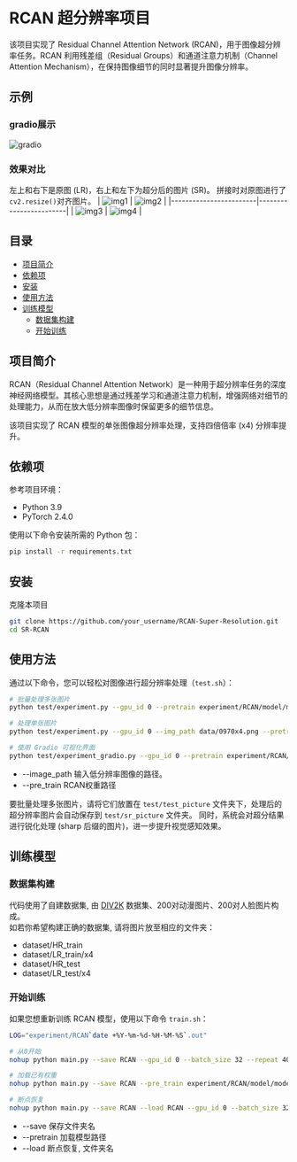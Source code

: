 # RCAN 超分辨率项目

该项目实现了 Residual Channel Attention Network (RCAN)，用于图像超分辨率任务。RCAN 利用残差组（Residual Groups）和通道注意力机制（Channel Attention Mechanism），在保持图像细节的同时显著提升图像分辨率。

## 示例
### gradio展示
![gradio](./docs/gradio.png)

### 效果对比
左上和右下是原图 (LR)，右上和左下为超分后的图片 (SR)。
拼接时对原图进行了`cv2.resize()`对齐图片。
| ![img1](./docs/img_window1.png) | ![img2](./docs/img_window2.png) |
|------------------------|------------------------|
| ![img3](./docs/img_window3.png) | ![img4](./docs/img_window4.png) |

## 目录
- [项目简介](#项目简介)
- [依赖项](#依赖项)
- [安装](#安装)
- [使用方法](#使用方法)
- [训练模型](#训练模型)
  - [数据集构建](#数据集构建)
  - [开始训练](#开始训练)

## 项目简介

RCAN（Residual Channel Attention Network）是一种用于超分辨率任务的深度神经网络模型。其核心思想是通过残差学习和通道注意力机制，增强网络对细节的处理能力，从而在放大低分辨率图像时保留更多的细节信息。

该项目实现了 RCAN 模型的单张图像超分辨率处理，支持四倍倍率 (x4) 分辨率提升。

## 依赖项

参考项目环境：

- Python 3.9
- PyTorch 2.4.0

使用以下命令安装所需的 Python 包：

```bash
pip install -r requirements.txt
```

## 安装

克隆本项目

```bash
git clone https://github.com/your_username/RCAN-Super-Resolution.git
cd SR-RCAN
```

## 使用方法

通过以下命令，您可以轻松对图像进行超分辨率处理（`test.sh`）：

```bash
# 批量处理多张图片
python test/experiment.py --gpu_id 0 --pretrain experiment/RCAN/model/model_best.pth

# 处理单张图片
python test/experiment.py --gpu_id 0 --img_path data/0970x4.png --pretrain experiment/RCAN/model/model_best.pth

# 使用 Gradio 可视化界面
python test/experiment_gradio.py --gpu_id 0 --pretrain experiment/RCAN/model/model_best.pth

```

- --image_path 输入低分辨率图像的路径。
- --pre_train RCAN权重路径

要批量处理多张图片，请将它们放置在 `test/test_picture` 文件夹下，处理后的超分辨率图片会自动保存到 `test/sr_picture` 文件夹。
同时，系统会对超分结果进行锐化处理 (sharp 后缀的图片)，进一步提升视觉感知效果。

## 训练模型

### 数据集构建
代码使用了自建数据集, 由 [DIV2K](https://data.vision.ee.ethz.ch/cvl/DIV2K/) 数据集、200对动漫图片、200对人脸图片构成。  
如若你希望构建正确的数据集, 请将图片放至相应的文件夹：

- dataset/HR_train
- dataset/LR_train/x4
- dataset/HR_test
- dataset/LR_test/x4


### 开始训练
如果您想重新训练 RCAN 模型，使用以下命令 `train.sh`：
```bash
LOG="experiment/RCAN`date +%Y-%m-%d-%H-%M-%S`.out"

# 从0开始
nohup python main.py --save RCAN --gpu_id 0 --batch_size 32 --repeat 40 > $LOG &

# 加载已有权重
nohup python main.py --save RCAN --pre_train experiment/RCAN/model/model_best.pth --gpu_id 0 --batch_size 32 --repeat 40 > $LOG &

# 断点恢复
nohup python main.py --save RCAN --load RCAN --gpu_id 0 --batch_size 32 --repeat 40 > $LOG &
```

- --save 保存文件夹名
- --pretrain 加载模型路径
- --load 断点恢复, 文件夹名




